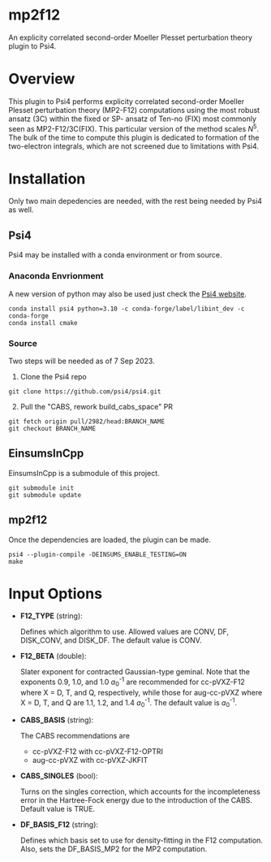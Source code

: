 # mp2f12
An explicity correlated second-order Moeller Plesset perturbation theory plugin to Psi4.

# Overview
This plugin to Psi4 performs explicity correlated second-order Moeller Plesset perturbation theory (MP2-F12) computations using the most robust ansatz (3C) within the fixed or SP- ansatz of Ten-no (FIX) most commonly seen as MP2-F12/3C(FIX). This particular version of the method scales _N_<sup>5</sup>. The bulk of the time to compute this plugin is dedicated to formation of the two-electron integrals, which are not screened due to limitations with Psi4.

# Installation
Only two main depedencies are needed, with the rest being needed by Psi4 as well.

## Psi4
Psi4 may be installed with a conda environment or from source.

### Anaconda Envrionment
A new version of python may also be used just check the [Psi4 website](https://psicode.org/).
```
conda install psi4 python=3.10 -c conda-forge/label/libint_dev -c conda-forge
conda install cmake
```

### Source
Two steps will be needed as of 7 Sep 2023.

1. Clone the Psi4 repo
```
git clone https://github.com/psi4/psi4.git
```

2. Pull the "CABS, rework build_cabs_space" PR
```
git fetch origin pull/2982/head:BRANCH_NAME
git checkout BRANCH_NAME
```

## EinsumsInCpp
EinsumsInCpp is a submodule of this project.

```
git submodule init
git submodule update
```

## mp2f12
Once the dependencies are loaded, the plugin can be made.
```
psi4 --plugin-compile -DEINSUMS_ENABLE_TESTING=ON
make
```

# Input Options
* **F12_TYPE** (string):
    
    Defines which algorithm to use. 
    Allowed values are CONV, DF, DISK_CONV, and DISK_DF. 
    The default value is CONV.

* **F12_BETA** (double):
    
    Slater exponent for contracted Gaussian-type geminal.
    Note that the exponents 0.9, 1.0, and 1.0 <MATH>_a_<sub>0</sub><sup>-1</sup></MATH>
    are recommended for cc-pVXZ-F12 where X = D, T, and Q, respectively, while those for
    aug-cc-pVXZ where X = D, T, and Q are 1.1, 1.2, and 1.4 <MATH>_a_<sub>0</sub><sup>-1</sup></MATH>.
    The default value is <MATH>_a_<sub>0</sub><sup>-1</sup></MATH>.

* **CABS_BASIS** (string):

    The CABS recommendations are
    - cc-pVXZ-F12 with cc-pVXZ-F12-OPTRI
    - aug-cc-pVXZ with cc-pVXZ-JKFIT

* **CABS_SINGLES** (bool):

    Turns on the singles correction, which accounts for
    the incompleteness error in the Hartree-Fock energy
    due to the introduction of the CABS. 
    Default value is TRUE.

* **DF_BASIS_F12** (string):

    Defines which basis set to use for density-fitting
    in the F12 computation. Also, sets the DF_BASIS_MP2
    for the MP2 computation.


